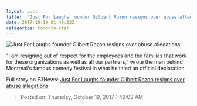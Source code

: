 ```yaml
---
layout: post
title:  "Just For Laughs founder Gilbert Rozon resigns over abuse allegations"
date: 2017-10-19 01:49:03Z
categories: toronto-star
---
```


![Just For Laughs founder Gilbert Rozon resigns over abuse allegations](https://www.thestar.com/content/dam/thestar/news/canada/2017/10/18/just-for-laughs-founder-gilbert-rozon-resigns-over-abuse-allegations/rozon.jpg)

“I am resigning out of respect for the employees and the families that work for these organizations as well as all our partners,” wrote the man behind Montreal's famous comedy festival in what he titled an official declaration.


Full story on F3News: [Just For Laughs founder Gilbert Rozon resigns over abuse allegations](http://www.f3nws.com/n/YWckDF)

> Posted on: Thursday, October 19, 2017 1:49:03 AM
